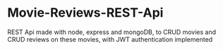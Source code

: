 # Movie-Reviews-REST-Api
REST Api made with node, express and mongoDB, to CRUD movies and CRUD reviews on these movies, with JWT authentication implemented
